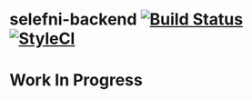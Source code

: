 # selefni-backend [![Build Status](https://travis-ci.org/yazfield/selefni-backend.svg?branch=master)](https://travis-ci.org/yazfield/selefni-backend)  [![StyleCI](https://styleci.io/repos/77472085/shield?branch=master)](https://styleci.io/repos/77472085)

# Work In Progress